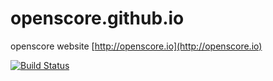 # openscore.github.io
openscore website [http://openscore.io](http://openscore.io)

[![Build Status](https://travis-ci.org/openscore/openscore.github.io.svg)](https://travis-ci.org/openscore/openscore.github.io)
